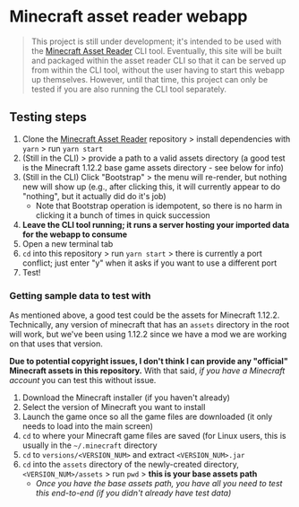 # Minecraft asset reader webapp

> This project is still under development; it's intended to be used with the [Minecraft Asset Reader](https://github.com/nuggylib/minecraft-asset-reader) CLI tool. Eventually, this site will be built and packaged within the asset reader CLI so that it can be served up from within the CLI tool, without the user having to start this webapp up themselves. However, until that time, this project can only be tested if you are also running the CLI tool separately.

## Testing steps

1. Clone the [Minecraft Asset Reader](https://github.com/nuggylib/minecraft-asset-reader) repository > install dependencies with `yarn` > run `yarn start`
2. (Still in the CLI) > provide a path to a valid assets directory (a good test is the Minecraft 1.12.2 base game assets directory - see below for info)
3. (Still in the CLI) Click "Bootstrap" > the menu will re-render, but nothing new will show up (e.g., after clicking this, it will currently appear to do "nothing", but it actually did do it's job)
   - Note that Bootstrap operation is idempotent, so there is no harm in clicking it a bunch of times in quick succession
4. **Leave the CLI tool running; it runs a server hosting your imported data for the webapp to consume**
5. Open a new terminal tab
6. `cd` into this repository > run `yarn start` > there is currently a port conflict; just enter "y" when it asks if you want to use a different port
7. Test!

### Getting sample data to test with

As mentioned above, a good test could be the assets for Minecraft 1.12.2. Technically, any version of minecraft that has an `assets` directory in the root will work, but we've been using 1.12.2 since we have a mod we are working on that uses that version.

**Due to potential copyright issues, I don't think I can provide any "official" Minecraft assets in this repository.** With that said, _if you have a Minecraft account_ you can test this without issue.

1. Download the Minecraft installer (if you haven't already)
2. Select the version of Minecraft you want to install
3. Launch the game once so all the game files are downloaded (it only needs to load into the main screen)
4. `cd` to where your Minecraft game files are saved (for Linux users, this is usually in the `~/.minecraft` directory
5. `cd` to `versions/<VERSION_NUM>` and extract `<VERSION_NUM>.jar`
6. `cd` into the `assets` directory of the newly-created directory, `<VERSION_NUM>/assets` > run `pwd` > **this is your base assets path**
   - _Once you have the base assets path, you have all you need to test this end-to-end (if you didn't already have test data)_
